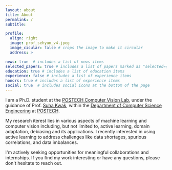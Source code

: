 ```yaml
---
layout: about
title: About
permalink: /
subtitle: 

profile:
  align: right
  image: prof_sehyun_v4.jpeg
  image_cicular: false # crops the image to make it circular
  address: > 

news: true  # includes a list of news items
selected_papers: true # includes a list of papers marked as "selected={true}"
education: true # includes a list of education items
experience: false # includes a list of experience items
honors: true # includes a list of experience items
social: true  # includes social icons at the bottom of the page
---
```


I am a Ph.D. student at the [POSTECH Computer Vision Lab](http://cvlab.postech.ac.kr/lab/), under the guidance of Prof. [Suha Kwak](https://suhakwak.github.io/), within the [Department of Computer Science Engineering](https://cse.postech.ac.kr/) at [POSTECH](https://postech.ac.kr/eng/).

My research iterest lies in various aspects of machine learning and computer vision including, but not limited to, active learning, domain adaptation, debiasing and its applications.
I recently interested in using active learning to address challenges like data shortages, spurious correlations, and data imbalances.

I'm actively seeking opportunities for meaningful collaborations and internships.
If you find my work interesting or have any questions, please don't hesitate to reach out.